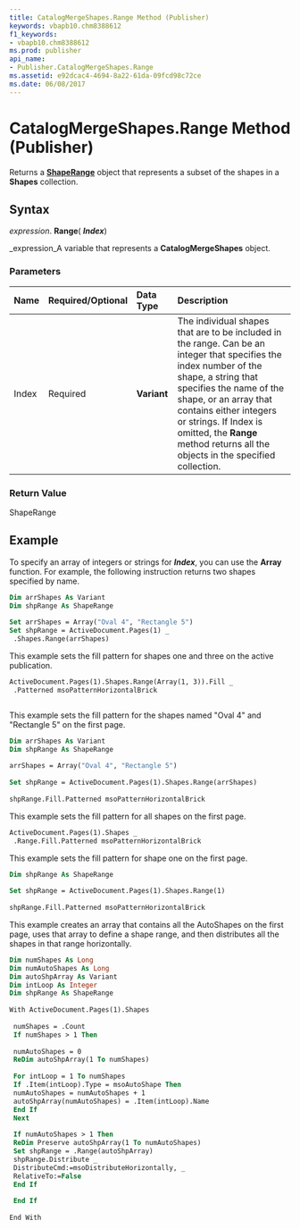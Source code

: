 ```yaml
---
title: CatalogMergeShapes.Range Method (Publisher)
keywords: vbapb10.chm8388612
f1_keywords:
- vbapb10.chm8388612
ms.prod: publisher
api_name:
- Publisher.CatalogMergeShapes.Range
ms.assetid: e92dcac4-4694-8a22-61da-09fcd98c72ce
ms.date: 06/08/2017
---
```



# CatalogMergeShapes.Range Method (Publisher)

Returns a  **[ShapeRange](Publisher.ShapeRange.md)** object that represents a subset of the shapes in a **Shapes** collection.


## Syntax

 _expression_. **Range**( **_Index_**)

 _expression_A variable that represents a  **CatalogMergeShapes** object.


### Parameters



|**Name**|**Required/Optional**|**Data Type**|**Description**|
|:-----|:-----|:-----|:-----|
|Index|Required| **Variant**|The individual shapes that are to be included in the range. Can be an integer that specifies the index number of the shape, a string that specifies the name of the shape, or an array that contains either integers or strings. If Index is omitted, the  **Range** method returns all the objects in the specified collection.|

### Return Value

ShapeRange


## Example

To specify an array of integers or strings for  **_Index_**, you can use the  **Array** function. For example, the following instruction returns two shapes specified by name.


```vb
Dim arrShapes As Variant 
Dim shpRange As ShapeRange 
 
Set arrShapes = Array("Oval 4", "Rectangle 5") 
Set shpRange = ActiveDocument.Pages(1) _ 
 .Shapes.Range(arrShapes)
```

This example sets the fill pattern for shapes one and three on the active publication.




```vb
ActiveDocument.Pages(1).Shapes.Range(Array(1, 3)).Fill _ 
 .Patterned msoPatternHorizontalBrick
```




```

```

This example sets the fill pattern for the shapes named "Oval 4" and "Rectangle 5" on the first page.




```vb
Dim arrShapes As Variant 
Dim shpRange As ShapeRange 
 
arrShapes = Array("Oval 4", "Rectangle 5") 
 
Set shpRange = ActiveDocument.Pages(1).Shapes.Range(arrShapes) 
 
shpRange.Fill.Patterned msoPatternHorizontalBrick
```

This example sets the fill pattern for all shapes on the first page.




```vb
ActiveDocument.Pages(1).Shapes _ 
 .Range.Fill.Patterned msoPatternHorizontalBrick
```

This example sets the fill pattern for shape one on the first page.




```vb
Dim shpRange As ShapeRange 
 
Set shpRange = ActiveDocument.Pages(1).Shapes.Range(1) 
 
shpRange.Fill.Patterned msoPatternHorizontalBrick
```

This example creates an array that contains all the AutoShapes on the first page, uses that array to define a shape range, and then distributes all the shapes in that range horizontally.




```vb
Dim numShapes As Long 
Dim numAutoShapes As Long 
Dim autoShpArray As Variant 
Dim intLoop As Integer 
Dim shpRange As ShapeRange 
 
With ActiveDocument.Pages(1).Shapes 
 
 numShapes = .Count 
 If numShapes > 1 Then 
 
 numAutoShapes = 0 
 ReDim autoShpArray(1 To numShapes) 
 
 For intLoop = 1 To numShapes 
 If .Item(intLoop).Type = msoAutoShape Then 
 numAutoShapes = numAutoShapes + 1 
 autoShpArray(numAutoShapes) = .Item(intLoop).Name 
 End If 
 Next 
 
 If numAutoShapes > 1 Then 
 ReDim Preserve autoShpArray(1 To numAutoShapes) 
 Set shpRange = .Range(autoShpArray) 
 shpRange.Distribute _ 
 DistributeCmd:=msoDistributeHorizontally, _ 
 RelativeTo:=False 
 End If 
 
 End If 
 
End With
```


